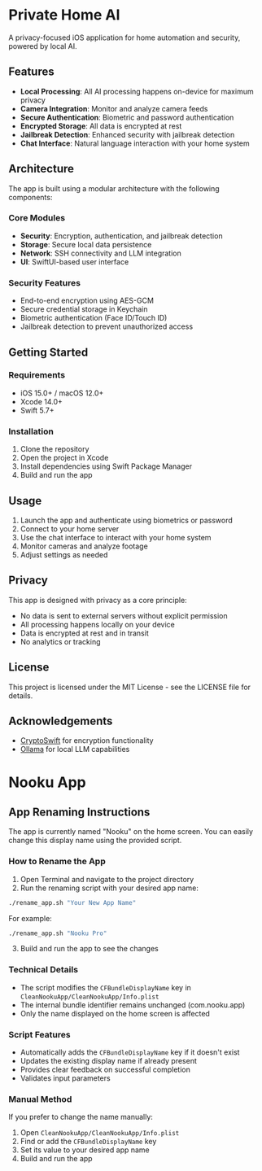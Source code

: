 # Private Home AI

A privacy-focused iOS application for home automation and security, powered by local AI.

## Features

- **Local Processing**: All AI processing happens on-device for maximum privacy
- **Camera Integration**: Monitor and analyze camera feeds
- **Secure Authentication**: Biometric and password authentication
- **Encrypted Storage**: All data is encrypted at rest
- **Jailbreak Detection**: Enhanced security with jailbreak detection
- **Chat Interface**: Natural language interaction with your home system

## Architecture

The app is built using a modular architecture with the following components:

### Core Modules

- **Security**: Encryption, authentication, and jailbreak detection
- **Storage**: Secure local data persistence
- **Network**: SSH connectivity and LLM integration
- **UI**: SwiftUI-based user interface

### Security Features

- End-to-end encryption using AES-GCM
- Secure credential storage in Keychain
- Biometric authentication (Face ID/Touch ID)
- Jailbreak detection to prevent unauthorized access

## Getting Started

### Requirements

- iOS 15.0+ / macOS 12.0+
- Xcode 14.0+
- Swift 5.7+

### Installation

1. Clone the repository
2. Open the project in Xcode
3. Install dependencies using Swift Package Manager
4. Build and run the app

## Usage

1. Launch the app and authenticate using biometrics or password
2. Connect to your home server
3. Use the chat interface to interact with your home system
4. Monitor cameras and analyze footage
5. Adjust settings as needed

## Privacy

This app is designed with privacy as a core principle:

- No data is sent to external servers without explicit permission
- All processing happens locally on your device
- Data is encrypted at rest and in transit
- No analytics or tracking

## License

This project is licensed under the MIT License - see the LICENSE file for details.

## Acknowledgements

- [CryptoSwift](https://github.com/krzyzanowskim/CryptoSwift) for encryption functionality
- [Ollama](https://ollama.ai) for local LLM capabilities

# Nooku App

## App Renaming Instructions

The app is currently named "Nooku" on the home screen. You can easily change this display name using the provided script.

### How to Rename the App

1. Open Terminal and navigate to the project directory
2. Run the renaming script with your desired app name:

```bash
./rename_app.sh "Your New App Name"
```

For example:
```bash
./rename_app.sh "Nooku Pro"
```

3. Build and run the app to see the changes

### Technical Details

- The script modifies the `CFBundleDisplayName` key in `CleanNookuApp/CleanNookuApp/Info.plist`
- The internal bundle identifier remains unchanged (com.nooku.app)
- Only the name displayed on the home screen is affected

### Script Features

- Automatically adds the `CFBundleDisplayName` key if it doesn't exist
- Updates the existing display name if already present
- Provides clear feedback on successful completion
- Validates input parameters

### Manual Method

If you prefer to change the name manually:

1. Open `CleanNookuApp/CleanNookuApp/Info.plist`
2. Find or add the `CFBundleDisplayName` key
3. Set its value to your desired app name
4. Build and run the app 